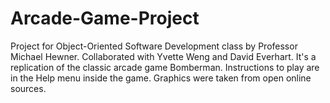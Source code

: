 # Arcade-Game-Project
Project for Object-Oriented Software Development class by Professor Michael Hewner. Collaborated with Yvette Weng and David Everhart. It's a replication of the classic arcade game Bomberman. Instructions to play are in the Help menu inside the game. Graphics were taken from open online sources.
